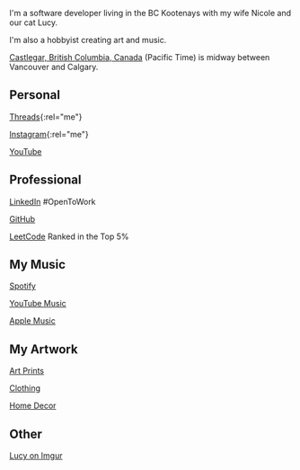 <i class="ti ti-user"></i> I'm a software developer living in the BC Kootenays with my wife Nicole and our cat Lucy.

<i class="ti ti-user-plus"></i> I'm also a hobbyist creating art and music.

<i class="ti ti-map-pin"></i> [Castlegar, British Columbia, Canada](https://www.bing.com/maps?osid=053c1577-c000-49e1-a8eb-703fdfa0b5e6) (Pacific Time) is midway between Vancouver and Calgary.

## Personal

<i class="ti ti-brand-threads"></i> [Threads](https://www.threads.net/@kootenay_eric){:rel="me"}

<i class="ti ti-brand-instagram"></i> [Instagram](https://instagram.com/kootenay_eric){:rel="me"}

<i class="ti ti-brand-youtube"></i> [YouTube](https://www.youtube.com/@Kootenay_Eric)


## Professional

<i class="ti ti-brand-linkedin"></i> [LinkedIn](https://www.linkedin.com/in/ericjamessoltys/) #OpenToWork

<i class="ti ti-brand-github"></i> [GitHub](https://github.com/esoltys)

<i class="ti ti-brand-leetcode"></i> [LeetCode](https://leetcode.com/u/esoltys/) Ranked in the Top 5%


## My Music

<i class="ti ti-brand-spotify"></i> [Spotify](https://open.spotify.com/artist/0j1XlBsuJAWVkLvYdps4lX?si=17amKqiST96BA4Y8VxOMTA)

<i class="ti ti-brand-youtube"></i> [YouTube Music](https://music.youtube.com/channel/UCmT8GyxF0nCasITpfHcaPmA)

<i class="ti ti-brand-apple"></i> [Apple Music](https://music.apple.com/ca/artist/eric-soltys/1758635096)


## My Artwork

<i class="ti ti-palette"></i> [Art Prints](https://www.redbubble.com/people/esoltys/shop?artistUserName=esoltys&asc=u&iaCode=u-print-art)

<i class="ti ti-hanger"></i> [Clothing](https://www.redbubble.com/people/esoltys/shop?artistUserName=esoltys&asc=u&iaCode=u-clothing)

<i class="ti ti-armchair-2"></i> [Home Decor](https://www.redbubble.com/people/esoltys/shop?artistUserName=esoltys&asc=u&iaCode=u-decor)


## Other
<i class="ti ti-cat"></i> [Lucy on Imgur](https://imgur.com/user/tuxedolucy)
